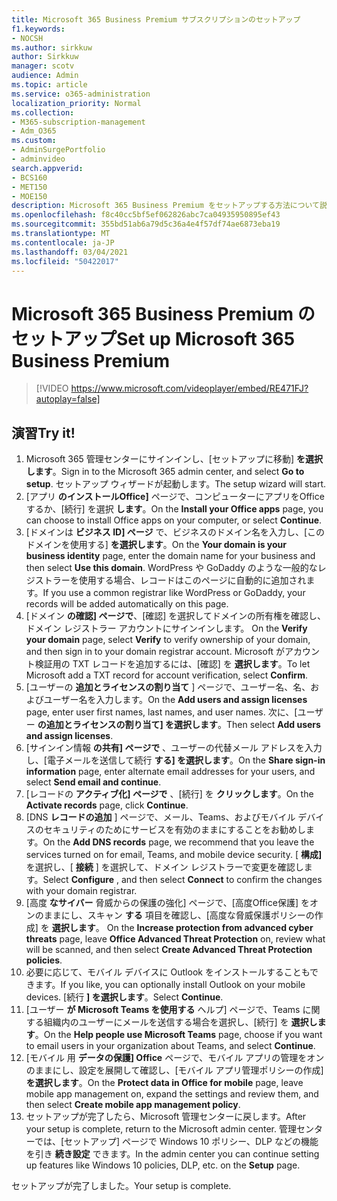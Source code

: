 ```yaml
---
title: Microsoft 365 Business Premium サブスクリプションのセットアップ
f1.keywords:
- NOCSH
ms.author: sirkkuw
author: Sirkkuw
manager: scotv
audience: Admin
ms.topic: article
ms.service: o365-administration
localization_priority: Normal
ms.collection:
- M365-subscription-management
- Adm_O365
ms.custom:
- AdminSurgePortfolio
- adminvideo
search.appverid:
- BCS160
- MET150
- MOE150
description: Microsoft 365 Business Premium をセットアップする方法について説明します。
ms.openlocfilehash: f8c40cc5bf5ef062826abc7ca04935950895ef43
ms.sourcegitcommit: 355bd51ab6a79d5c36a4e4f57df74ae6873eba19
ms.translationtype: MT
ms.contentlocale: ja-JP
ms.lasthandoff: 03/04/2021
ms.locfileid: "50422017"
---
```

# <a name="set-up-microsoft-365-business-premium"></a><span data-ttu-id="85875-103">Microsoft 365 Business Premium のセットアップ</span><span class="sxs-lookup"><span data-stu-id="85875-103">Set up Microsoft 365 Business Premium</span></span>

> [!VIDEO https://www.microsoft.com/videoplayer/embed/RE471FJ?autoplay=false]

## <a name="try-it"></a><span data-ttu-id="85875-104">演習</span><span class="sxs-lookup"><span data-stu-id="85875-104">Try it!</span></span>

1. <span data-ttu-id="85875-105">Microsoft 365 管理センターにサインインし、[セットアップに移動]  **を選択します**。</span><span class="sxs-lookup"><span data-stu-id="85875-105">Sign in to the Microsoft 365 admin center, and select  **Go to setup**.</span></span> <span data-ttu-id="85875-106">セットアップ ウィザードが起動します。</span><span class="sxs-lookup"><span data-stu-id="85875-106">The setup wizard will start.</span></span>
2.  <span data-ttu-id="85875-107">[アプリ  **のインストールOffice]**  ページで、コンピューターにアプリをOfficeするか、[続行] を選択  **します**。</span><span class="sxs-lookup"><span data-stu-id="85875-107">On the  **Install your Office apps**  page, you can choose to install Office apps on your computer, or select  **Continue**.</span></span>
3.  <span data-ttu-id="85875-108">[ドメインは  **ビジネス ID] ページ**  で、ビジネスのドメイン名を入力し、[このドメインを使用する]  **を選択します**。</span><span class="sxs-lookup"><span data-stu-id="85875-108">On the  **Your domain is your business identity**  page, enter the domain name for your business and then select  **Use this domain**.</span></span> <span data-ttu-id="85875-109">WordPress や GoDaddy のような一般的なレジストラーを使用する場合、レコードはこのページに自動的に追加されます。</span><span class="sxs-lookup"><span data-stu-id="85875-109">If you use a common registrar like WordPress or GoDaddy, your records will be added automatically on this page.</span></span>
4. <span data-ttu-id="85875-110">[ドメイン **の確認] ページで**、[確認] を選択してドメインの所有権を確認し、ドメイン レジストラー アカウントにサインインします。 </span><span class="sxs-lookup"><span data-stu-id="85875-110">On the  **Verify your domain**  page, select  **Verify** to verify ownership of your domain, and then sign in to your domain registrar account.</span></span> <span data-ttu-id="85875-111">Microsoft がアカウント検証用の TXT レコードを追加するには、[確認] を  **選択します**。</span><span class="sxs-lookup"><span data-stu-id="85875-111">To let Microsoft add a TXT record for account verification, select  **Confirm**.</span></span>
5. <span data-ttu-id="85875-112">[ユーザーの  **追加とライセンスの割り当て**  ] ページで、ユーザー名、名、およびユーザー名を入力します。</span><span class="sxs-lookup"><span data-stu-id="85875-112">On the  **Add users and assign licenses**  page, enter user first names, last names, and user names.</span></span> <span data-ttu-id="85875-113">次に、[ユーザー  **の追加とライセンスの割り当て] を選択します**。</span><span class="sxs-lookup"><span data-stu-id="85875-113">Then select  **Add users and assign licenses**.</span></span>
6. <span data-ttu-id="85875-114">[サインイン情報  **の共有] ページで**  、ユーザーの代替メール アドレスを入力し、[電子メールを送信して続行  **する] を選択します**。</span><span class="sxs-lookup"><span data-stu-id="85875-114">On the  **Share sign-in information**  page, enter alternate email addresses for your users, and select  **Send email and continue**.</span></span>
7.  <span data-ttu-id="85875-115">[レコードの  **アクティブ化] ページで**  、[続行] を  **クリックします**。</span><span class="sxs-lookup"><span data-stu-id="85875-115">On the  **Activate records**  page, click  **Continue**.</span></span>
8.  <span data-ttu-id="85875-116">[DNS  **レコードの追加**  ] ページで、メール、Teams、およびモバイル デバイスのセキュリティのためにサービスを有効のままにすることをお勧めします。</span><span class="sxs-lookup"><span data-stu-id="85875-116">On the  **Add DNS records**  page, we recommend that you leave the services turned on for email, Teams, and mobile device security.</span></span> <span data-ttu-id="85875-117">[  **構成]** を選択し、[  **接続** ] を選択して、ドメイン レジストラーで変更を確認します。</span><span class="sxs-lookup"><span data-stu-id="85875-117">Select  **Configure** , and then select  **Connect** to confirm the changes with your domain registrar.</span></span>
9.  <span data-ttu-id="85875-118">[高度 **なサイバー** 脅威からの保護の強化] ページで、[高度Office保護] をオンのままにし、スキャン **する** 項目を確認し、[高度な脅威保護ポリシーの作成] を **選択します**。   </span><span class="sxs-lookup"><span data-stu-id="85875-118">On the  **Increase protection from advanced cyber threats**  page, leave  **Office Advanced Threat Protection**  on, review what will be scanned, and then select  **Create Advanced Threat Protection**   **policies**.</span></span>
10.  <span data-ttu-id="85875-119">必要に応じて、モバイル デバイスに Outlook をインストールすることもできます。</span><span class="sxs-lookup"><span data-stu-id="85875-119">If you like, you can optionally install Outlook on your mobile devices.</span></span> <span data-ttu-id="85875-120">[続行  **] を選択します**。</span><span class="sxs-lookup"><span data-stu-id="85875-120">Select  **Continue**.</span></span>
11. <span data-ttu-id="85875-121">[ユーザー  **が Microsoft Teams を使用する**  ヘルプ] ページで、Teams に関する組織内のユーザーにメールを送信する場合を選択し、[続行] を  **選択します**。</span><span class="sxs-lookup"><span data-stu-id="85875-121">On the  **Help people use Microsoft Teams**  page, choose if you want to email users in your organization about Teams, and select  **Continue**.</span></span>
12. <span data-ttu-id="85875-122">[モバイル 用  **データの保護] Office**  ページで、モバイル アプリの管理をオンのままにし、設定を展開して確認し、[モバイル アプリ管理ポリシーの作成]  **を選択します**。</span><span class="sxs-lookup"><span data-stu-id="85875-122">On the  **Protect data in Office for mobile**  page, leave mobile app management on, expand the settings and review them, and then select  **Create mobile app management policy**.</span></span>
13. <span data-ttu-id="85875-123">セットアップが完了したら、Microsoft 管理センターに戻します。</span><span class="sxs-lookup"><span data-stu-id="85875-123">After your setup is complete, return to the Microsoft admin center.</span></span> <span data-ttu-id="85875-124">管理センターでは、[セットアップ] ページで Windows 10 ポリシー、DLP などの機能を引き  **続き設定**  できます。</span><span class="sxs-lookup"><span data-stu-id="85875-124">In the admin center you can continue setting up features like Windows 10 policies, DLP, etc. on the  **Setup**  page.</span></span>

<span data-ttu-id="85875-125">セットアップが完了しました。</span><span class="sxs-lookup"><span data-stu-id="85875-125">Your setup is complete.</span></span>